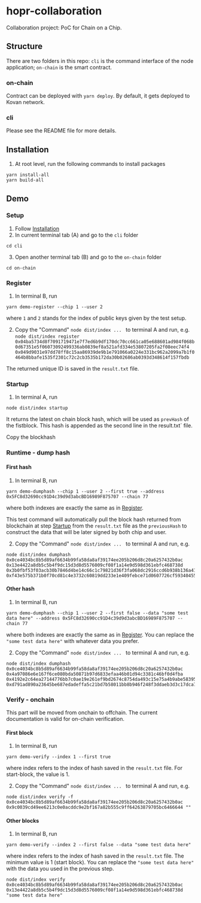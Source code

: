 # hopr-collaboration

Collaboration project: PoC for Chain on a Chip.

## Structure
There are two folders in this repo: `cli` is the command interface of the node application; `on-chain` is the smart contract.
### on-chain
Contract can be deployed with `yarn deploy`. By default, it gets deployed to Kovan network.

### cli
Please see the README file for more details.

## Installation
1. At root level, run the following commands to install packages
```
yarn install-all
yarn build-all
```

## Demo
### Setup
1. Follow [Installation](##Installation)
2. In current terminal tab (A) and go to the `cli` folder
```
cd cli
```
3. Open another terminal tab (B) and go to the `on-chain` folder
```
cd on-chain
```
### Register
1. In terminal B, run 
```
yarn demo-register --chip 1 --user 2
```
where `1` and `2` stands for the index of public keys given by the test setup. 

2. Copy the "Command" `node dist/index ... ` to terminal A and run, e.g.
`node dist/index register 0x04ba5734d8f7091719471e7f7ed6b9df170dc70cc661ca05e688601ad984f068b0d67351e5f06073092499336ab0839ef8a521afd334e53807205fa2f08eec74f4 0x049d9031e97dd78ff8c15aa86939de9b1e791066a0224e331bc962a2099a7b1f0464b8bbafe1535f2301c72c2cb3535b172da30b02686ab0393d348614f157fbdb`

The returned unique ID is saved in the `result.txt` file.

### Startup
1. In terminal A, run
```
node dist/index startup
```
It returns the latest on chain block hash, which will be used as `prevHash` of the fistblock. This hash is appended as the second line in the result.txt` file. 

Copy the blockhash

### Runtime - dump hash
#### First hash 
1. In terminal B, run
```
yarn demo-dumphash --chip 1 --user 2 --first true --address 0x5FC8d32690cc91D4c39d9d3abcBD16989F875707 --chain 77
```
where both indexes are exactly the same as in [Register](###Register).

This test command will automatically pull the block hash returned from blockchain at step [Startup](###Startup) from the `result.txt` file as the `previousHash` to construct the data that will be later signed by both chip and user.

2. Copy the "Command" `node dist/index ... ` to terminal A and run, e.g.
```
node dist/index dumphash 0x0ce4034bc8b5d89af6634b99fa58da8af39174ee205b206d8c20a6257432b0ac 0x13e4422a8db5c5b4f9dc15d3d8d5576009cf08f1a14e9d598d361ebfc468738d 0x3b0fbf53f03acb30b7846d4be14c66c1c79821d36f3fa068dc2916ccd6b938b136a41c7e581bf5e478640a96df9a7855185b9751ef9d5b92df630a9fbbe2fdb81b 0xf43e575b371b0f70cd81c4e3732c60819dd233e1e409febce71d0607726cf59340455ceb20118b5964f7a45443c15fc5a5ed2bbf2a7962faf4be85e4a6b9c0d41c
```
#### Other hash 
1. In terminal B, run
```
yarn demo-dumphash --chip 1 --user 2 --first false --data "some test data here" --address 0x5FC8d32690cc91D4c39d9d3abcBD16989F875707 --chain 77
```
where both indexes are exactly the same as in [Register](###Register).
You can replace the `"some test data here"` with whatever data you prefer.

2. Copy the "Command" `node dist/index ... ` to terminal A and run, e.g.
```
node dist/index dumphash 0x0ce4034bc8b5d89af6634b99fa58da8af39174ee205b206d8c20a6257432b0ac 0x4a97086e6e167f6ce080bda50871b97d6833efaa46b01d94c3381c46bf0d4fba 0x4192e2c64ea27144776bb7c0ae19e261ef9bd2674c8754da493c15e75a4b9abe5839537b6192bae2f02abf63554d7c47b77a609b9c3da20177e4d6a5eba98adb1c 0xd791ad890a23645be687edadeffa5c21bd7b58011bb8b946f248f3ddaeb3d3c17dca75460fdd67e275e80169b695cb2b198aa00485988fdfc8f334db6ab4da521b
```

### Verify - onchain
This part will be moved from onchain to offchain. The current documentation is valid for on-chain verification. 

#### First block
1. In terminal B, run
```
yarn demo-verify --index 1 --first true
```
where index refers to the index of hash saved in the `result.txt` file. For start-block, the value is 1.

2. Copy the "Command" `node dist/index ... ` to terminal A and run, e.g.
```
node dist/index verify -f 0x0ce4034bc8b5d89af6634b99fa58da8af39174ee205b206d8c20a6257432b0ac 0x9c0039cd49ee6213c0e0acddc9e2bf167a82b555c9ff64263879705bc6466644 ""
```
#### Other blocks
1. In terminal B, run
```
yarn demo-verify --index 2 --first false --data "some test data here"
```

where index refers to the index of hash saved in the `result.txt` file. The minimum value is 1 (start block).
You can replace the `"some test data here"` with the data you used in the previous step.
```
node dist/index verify  0x0ce4034bc8b5d89af6634b99fa58da8af39174ee205b206d8c20a6257432b0ac 0x13e4422a8db5c5b4f9dc15d3d8d5576009cf08f1a14e9d598d361ebfc468738d "some test data here"
```
